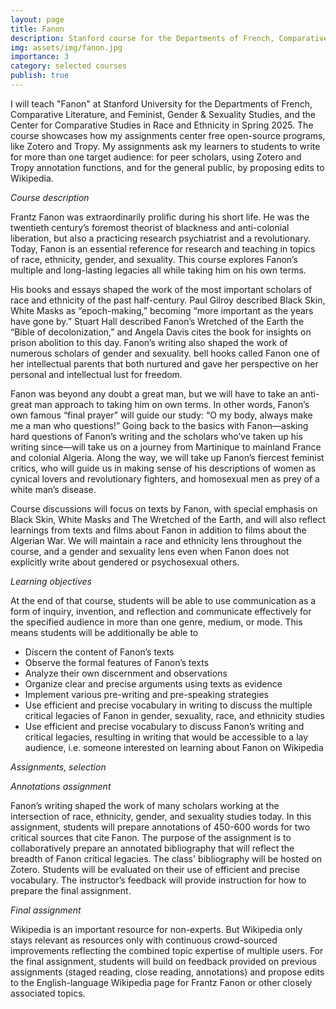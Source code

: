 ```yaml
---
layout: page
title: Fanon
description: Stanford course for the Departments of French, Comparative Literature, and Feminist, Gender & Sexuality Studies, and the Center for Comparative Studies in Race and Ethnicity
img: assets/img/fanon.jpg
importance: 3
category: selected courses
publish: true
---
```


I will teach "Fanon" at Stanford University for the Departments of French, Comparative Literature, and Feminist, Gender & Sexuality Studies, and the Center for Comparative Studies in Race and Ethnicity in Spring 2025. The course showcases how my assignments center free open-source programs, like Zotero and Tropy. My assignments ask my learners to students to write for more than one target audience: for peer scholars, using Zotero and Tropy annotation functions, and for the general public, by proposing edits to Wikipedia.

_Course description_

Frantz Fanon was extraordinarily prolific during his short life. He was the twentieth century’s foremost theorist of blackness and anti-colonial liberation, but also a practicing research psychiatrist and a revolutionary. Today, Fanon is an essential reference for research and teaching in topics of race, ethnicity, gender, and sexuality. This course explores Fanon’s multiple and long-lasting legacies all while taking him on his own terms.

His books and essays shaped the work of the most important scholars of race and ethnicity of the past half-century. Paul Gilroy described Black Skin, White Masks as “epoch-making,” becoming “more important as the years have gone by.” Stuart Hall described Fanon’s Wretched of the Earth the “Bible of decolonization,” and Angela Davis cites the book for insights on prison abolition to this day. Fanon’s writing also shaped the work of numerous scholars of gender and sexuality. bell hooks called Fanon one of her intellectual parents that both nurtured and gave her perspective on her personal and intellectual lust for freedom.

Fanon was beyond any doubt a great man, but we will have to take an anti-great man approach to taking him on own terms. In other words, Fanon’s own famous “final prayer” will guide our study: “O my body, always make me a man who questions!” Going back to the basics with Fanon—asking hard questions of Fanon’s writing and the scholars who’ve taken up his writing since—will take us on a journey from Martinique to mainland France and colonial Algeria. Along the way, we will take up Fanon’s fiercest feminist critics, who will guide us in making sense of his descriptions of women as cynical lovers and revolutionary fighters, and homosexual men as prey of a white man’s disease.

Course discussions will focus on texts by Fanon, with special emphasis on Black Skin, White Masks and The Wretched of the Earth, and will also reflect learnings from texts and films about Fanon in addition to films about the Algerian War. We will maintain a race and ethnicity lens throughout the course, and a gender and sexuality lens even when Fanon does not explicitly write about gendered or psychosexual others.

_Learning objectives_

At the end of that course, students will be able to use communication as a form of inquiry, invention, and reflection and communicate effectively for the specified audience in more than one genre, medium, or mode. This means students will be additionally be able to

- Discern the content of Fanon’s texts
- Observe the formal features of Fanon’s texts
- Analyze their own discernment and observations
- Organize clear and precise arguments using texts as evidence
- Implement various pre-writing and pre-speaking strategies
- Use efficient and precise vocabulary in writing to discuss the multiple critical legacies of Fanon in gender, sexuality, race, and ethnicity studies
- Use efficient and precise vocabulary to discuss Fanon’s writing and critical legacies, resulting in writing that would be accessible to a lay audience, i.e. someone interested on learning about Fanon on Wikipedia

_Assignments, selection_

_Annotations assignment_

Fanon’s writing shaped the work of many scholars working at the intersection of race, ethnicity, gender, and sexuality studies today. In this assignment, students will prepare annotations of 450-600 words for two critical sources that cite Fanon. The purpose of the assignment is to collaboratively prepare an annotated bibliography that will reflect the breadth of Fanon critical legacies. The class' bibliography will be hosted on Zotero. Students will be evaluated on their use of efficient and precise vocabulary. The instructor’s feedback will provide instruction for how to prepare the final assignment.

_Final assignment_

Wikipedia is an important resource for non-experts. But Wikipedia only stays relevant as resources only with continuous crowd-sourced improvements reflecting the combined topic expertise of multiple users. For the final assignment, students will build on feedback provided on previous assignments (staged reading, close reading, annotations) and propose edits to the English-language Wikipedia page for Frantz Fanon or other closely associated topics.

